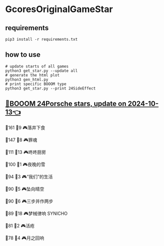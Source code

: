 # GcoresOriginalGameStar

## requirements
```
pip3 install -r requirements.txt
```

## how to use
```
# update starts of all games
python3 get_star.py --update all
# generate the html plot
python3 gen_html.py
# print specific BOOOM type
python3 get_star.py --print 24SideEffect
```

## [🔗BOOOM 24Porsche stars, update on 2024-10-13👈](https://raw.githack.com/sichaozhang1112/GcoresOriginalGameStar/main/html/24Porsche.html) 
🌟161 👥9   🎮落井下食               

🌟147 👥8   🎮罪魂                 

🌟111 👥13  🎮咚咚厨房               

🌟100 👥1   🎮夜晚的雪               

🌟94  👥3   🎮“我们”的生活            

🌟90  👥5   🎮坠向晴空               

🌟90  👥6   🎮三步并作两步             

🌟89  👥18  🎮梦械律响 SYNICHO       

🌟81  👥2   🎮活疮                 

🌟78  👥4   🎮月之回响               

